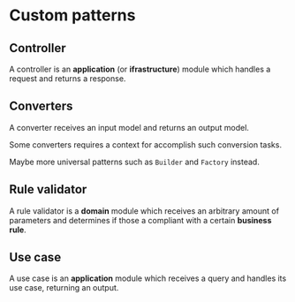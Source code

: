 # Custom patterns

## Controller

A controller is an **application** (or **ifrastructure**) module which handles a request and returns a response.

## Converters

A converter receives an input model and returns an output model.

Some converters requires a context for accomplish such conversion tasks.

Maybe more universal patterns such as `Builder` and `Factory` instead.

## Rule validator

A rule validator is a **domain** module which receives an arbitrary amount of parameters and determines if those a compliant with a certain **business rule**.

## Use case

A use case is an **application** module which receives a query and handles its use case, returning an output.
